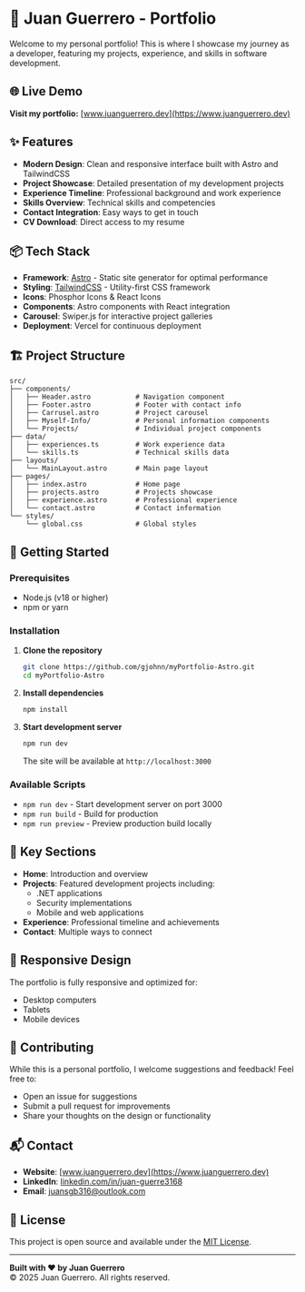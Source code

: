 # 🚀 Juan Guerrero - Portfolio

Welcome to my personal portfolio! This is where I showcase my journey as a developer, featuring my projects, experience, and skills in software development.

## 🌐 Live Demo

**Visit my portfolio:** [www.juanguerrero.dev](https://www.juanguerrero.dev)

## ✨ Features

- **Modern Design**: Clean and responsive interface built with Astro and TailwindCSS
- **Project Showcase**: Detailed presentation of my development projects
- **Experience Timeline**: Professional background and work experience
- **Skills Overview**: Technical skills and competencies
- **Contact Integration**: Easy ways to get in touch
- **CV Download**: Direct access to my resume

## 📦 Tech Stack

- **Framework**: [Astro](https://astro.build/) - Static site generator for optimal performance
- **Styling**: [TailwindCSS](https://tailwindcss.com/) - Utility-first CSS framework
- **Icons**: Phosphor Icons & React Icons
- **Components**: Astro components with React integration
- **Carousel**: Swiper.js for interactive project galleries
- **Deployment**: Vercel for continuous deployment

## 🏗️ Project Structure

```
src/
├── components/
│   ├── Header.astro           # Navigation component
│   ├── Footer.astro           # Footer with contact info
│   ├── Carrusel.astro         # Project carousel
│   ├── Myself-Info/           # Personal information components
│   └── Projects/              # Individual project components
├── data/
│   ├── experiences.ts         # Work experience data
│   └── skills.ts              # Technical skills data
├── layouts/
│   └── MainLayout.astro       # Main page layout
├── pages/
│   ├── index.astro            # Home page
│   ├── projects.astro         # Projects showcase
│   ├── experience.astro       # Professional experience
│   └── contact.astro          # Contact information
└── styles/
    └── global.css             # Global styles
```

## 🚀 Getting Started

### Prerequisites
- Node.js (v18 or higher)
- npm or yarn

### Installation

1. **Clone the repository**
   ```bash
   git clone https://github.com/gjohnn/myPortfolio-Astro.git
   cd myPortfolio-Astro
   ```

2. **Install dependencies**
   ```bash
   npm install
   ```

3. **Start development server**
   ```bash
   npm run dev
   ```
   The site will be available at `http://localhost:3000`

### Available Scripts

- `npm run dev` - Start development server on port 3000
- `npm run build` - Build for production
- `npm run preview` - Preview production build locally

## 🌟 Key Sections

- **Home**: Introduction and overview
- **Projects**: Featured development projects including:
  - .NET applications
  - Security implementations
  - Mobile and web applications
- **Experience**: Professional timeline and achievements
- **Contact**: Multiple ways to connect

## 📱 Responsive Design
 
The portfolio is fully responsive and optimized for:
- Desktop computers
- Tablets
- Mobile devices

## 🤝 Contributing

While this is a personal portfolio, I welcome suggestions and feedback! Feel free to:
- Open an issue for suggestions
- Submit a pull request for improvements
- Share your thoughts on the design or functionality

## 📬 Contact

- **Website**: [www.juanguerrero.dev](https://www.juanguerrero.dev)
- **LinkedIn**: [linkedin.com/in/juan-guerre3168](https://www.linkedin.com/in/juan-guerre3168)
- **Email**: juansgb316@outlook.com

## 📄 License

This project is open source and available under the [MIT License](LICENSE).

---

**Built with ❤️ by Juan Guerrero**  
© 2025 Juan Guerrero. All rights reserved.
